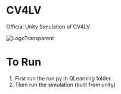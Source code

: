 # CV4LV

Official Unity Simulation of CV4LV

![LogoTransparent](https://user-images.githubusercontent.com/74582280/179825066-07637f9d-decd-4436-91c2-8a538bd2ba85.png)

# To Run

1. First run the run.py in QLearning folder.
2. Then run the simulation (built from unity)

